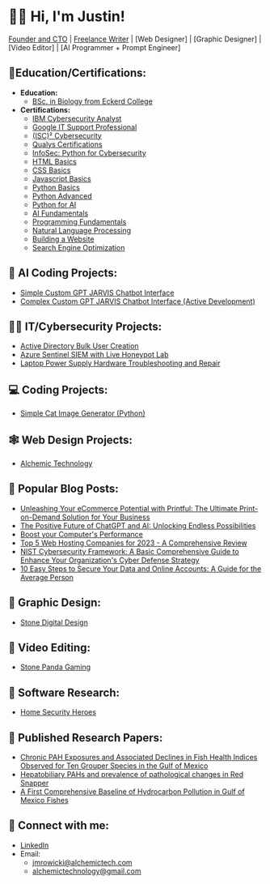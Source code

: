 <h1>🙋‍♂️ Hi, I'm Justin!</h1>
  
[Founder and CTO](https://www.alchemictech.com/about#justinmrowicki) | [Freelance Writer](https://www.upwork.com/freelancers/~018d016bb29ec48e83?s=1534904462442053632) | [Web Designer] | [Graphic Designer] | [Video Editor] | [AI Programmer + Prompt Engineer]

<h2> 🏫Education/Certifications:</h2>

- <b>Education:</b> 
  - [BSc. in Biology from Eckerd College](https://drive.google.com/file/d/1adWTMijqqVh3uP1v2ANki4PmUM0RKSw7/view?usp=share_link)
- <b>Certifications:</b>
  - [IBM Cybersecurity Analyst](https://www.credly.com/badges/c11a308f-ccbf-4aa9-a27b-5207d6132671/public_url)
  - [Google IT Support Professional](https://www.credly.com/badges/7fea3b96-1de5-421d-a5d0-2aa63f6a948b/public_url)
  - [(ISC)² Cybersecurity](https://drive.google.com/file/d/1vY_94pVCFdgdGLBCAFYtwqd0o7ZXyKJ_/view?usp=share_link)
  - [Qualys Certifications](https://drive.google.com/drive/folders/1Uo5Oxc0qVeXZcfGXq4N8VuG673gckAOu?usp=share_link)
  - [InfoSec: Python for Cybersecurity](https://drive.google.com/file/d/1ciwIwatTloMb3Ju59SxjKIHJgag3BhtY/view?usp=share_link)
  - [HTML Basics](https://drive.google.com/file/d/1M9sj2EAfDiId6YFcinjfelUOFZwQZaeT/view?usp=share_link)
  - [CSS Basics](https://drive.google.com/file/d/11TWWNSw42jTMl0XhIb1jwI6eNbXt5qhG/view?usp=share_link)
  - [Javascript Basics](https://drive.google.com/file/d/1vIDqLe8OvK7jk4C20pk_BWhycLuAutxq/view)
  - [Python Basics](https://drive.google.com/file/d/1W-OPvDCIOPYhpCl6BGnngbpl2hiTB0GV/view)
  - [Python Advanced](https://drive.google.com/file/d/1LTkESs8pnXcdWHKTrkqpLhzSjc56VLwn/view)
  - [Python for AI](https://drive.google.com/file/d/1NsWtp8dcOpwt9URvQ40-U4R4Omt2SMxl/view)
  - [AI Fundamentals](https://drive.google.com/file/d/187NqO7ssAIb0lBFVLWKVMQFQNq8H2KbD/view)
  - [Programming Fundamentals](https://drive.google.com/file/d/1Fc3uQEYw1OiAOl3QOmgtEETXlMqJp0Fd/view)
  - [Natural Language Processing](https://drive.google.com/file/d/1Es8eJGjmHcmnQrQ6diAXCpvRE-wYeNRW/view)
  - [Building a Website](https://drive.google.com/file/d/1LYX2-Jp3BpPJDXLGMh0AfMDwdcBmL1vR/view)
  - [Search Engine Optimization](https://drive.google.com/file/d/1sFsMUb4Y351xW5f7Jxfe5TXlRwx4BTqv/view)

<h2>🤖 AI Coding Projects:</h2>

- [Simple Custom GPT JARVIS Chatbot Interface](https://github.com/JustinAlchemicTech/Simple-Custom-GPT-Chatbot-WORKING)
- [Complex Custom GPT JARVIS Chatbot Interface (Active Development)](https://github.com/JustinAlchemicTech/Complex-GPT-Chatbot-Interface-AD)

<h2>👨‍💻 IT/Cybersecurity Projects:</h2>

- [Active Directory Bulk User Creation](https://github.com/JustinAlchemicTech/Active-Directory-Home-Lab)
- [Azure Sentinel SIEM with Live Honeypot Lab](https://github.com/JustinAlchemicTech/Azure-Sentinel-SIEM-with-Live-Honeypot)
- [Laptop Power Supply Hardware Troubleshooting and Repair](https://github.com/JustinAlchemicTech/Laptop-Power-Supply-Hardware-Troubleshooting-and-Repair)

<h2>💻 Coding Projects:</h2>

- [Simple Cat Image Generator (Python)](https://github.com/JustinAlchemicTech/Simple-Cat-Image-Generator-Python-)

<h2>🕸 Web Design Projects:</h2>

- [Alchemic Technology](https://alchemictech.com/)

<h2>📰 Popular Blog Posts: </h2>

- [Unleashing Your eCommerce Potential with Printful: The Ultimate Print-on-Demand Solution for Your Business](https://www.alchemictech.com/printful-ecommerce-potential)
- [The Positive Future of ChatGPT and AI: Unlocking Endless Possibilities](https://www.alchemictech.com/positive-future-chatgpt-ai)
- [Boost your Computer's Performance](https://www.alchemictech.com/boost-your-computers-performance)
- [Top 5 Web Hosting Companies for 2023 - A Comprehensive Review](https://alchemictech.com/top-5-web-hosting-companies-for-2023-a-comprehensive-review)
- [NIST Cybersecurity Framework: A Basic Comprehensive Guide to Enhance Your Organization's Cyber Defense Strategy](https://alchemictech.com/nist-cybersecurity-framework-a-basic-comprehensive-guide-to-enhance-your-organizations-cyber-defense-strategy)
- [10 Easy Steps to Secure Your Data and Online Accounts: A Guide for the Average Person](https://alchemictech.com/10-easy-steps-to-secure-your-data-and-online-accounts-a-guide-for-the-average-person)

<h2>🎨 Graphic Design: </h2>

- [Stone Digital Design](https://www.etsy.com/shop/StoneDigitalDesigns)

<h2>🎥 Video Editing: </h2> 

- [Stone Panda Gaming](https://m.youtube.com/@stonepanda4117/videos)

<h2>📲 Software Research: </h2>

- [Home Security Heroes](https://www.homesecurityheroes.com/about/#person-3)

<h2>📄 Published Research Papers: </h2>

- [Chronic PAH Exposures and Associated Declines in Fish Health Indices Observed for Ten Grouper Species in the Gulf of Mexico](https://scholarcommons.usf.edu/cgi/viewcontent.cgi?article=1016&context=cimage_pubs)
- [Hepatobiliary PAHs and prevalence of pathological changes in Red Snapper](https://www.sciencedirect.com/science/article/abs/pii/S0166445X2030463X?via%3Dihub)
- [A First Comprehensive Baseline of Hydrocarbon Pollution in Gulf of Mexico Fishes](https://www.researchgate.net/publication/340678200_A_First_Comprehensive_Baseline_of_Hydrocarbon_Pollution_in_Gulf_of_Mexico_Fishes)

<h2> 🤳 Connect with me:</h2>

- [LinkedIn](https://www.linkedin.com/in/justin-mrowicki/)
- Email: 
  - jmrowicki@alchemictech.com
  - alchemictechnology@gmail.com

<!--
**JustinAlchemicTech/JustinAlchemicTech** is a ✨ _special_ ✨ repository because its `README.md` (this file) appears on your GitHub profile.

Here are some ideas to get you started:

- 🔭 I’m currently working on ...
- 🌱 I’m currently learning ...
- 👯 I’m looking to collaborate on ...
- 🤔 I’m looking for help with ...
- 💬 Ask me about ...
- 📫 How to reach me: ...
- 😄 Pronouns: ...
- ⚡ Fun fact: ...
-->
